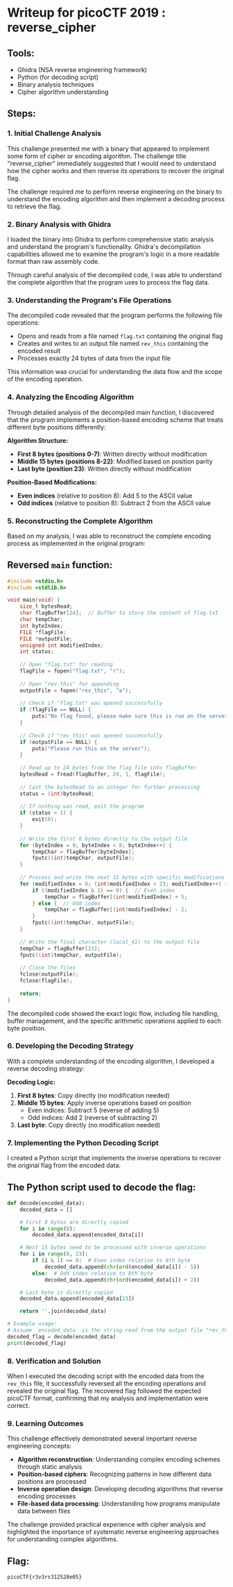 # Writeup for picoCTF 2019 : reverse_cipher

## Tools:
- Ghidra (NSA reverse engineering framework)
- Python (for decoding script)
- Binary analysis techniques
- Cipher algorithm understanding

## Steps:

### 1. Initial Challenge Analysis
This challenge presented me with a binary that appeared to implement some form of cipher or encoding algorithm. The challenge title "reverse_cipher" immediately suggested that I would need to understand how the cipher works and then reverse its operations to recover the original flag.

The challenge required me to perform reverse engineering on the binary to understand the encoding algorithm and then implement a decoding process to retrieve the flag.

### 2. Binary Analysis with Ghidra
I loaded the binary into Ghidra to perform comprehensive static analysis and understand the program's functionality. Ghidra's decompilation capabilities allowed me to examine the program's logic in a more readable format than raw assembly code.

Through careful analysis of the decompiled code, I was able to understand the complete algorithm that the program uses to process the flag data.

### 3. Understanding the Program's File Operations
The decompiled code revealed that the program performs the following file operations:
- Opens and reads from a file named `flag.txt` containing the original flag
- Creates and writes to an output file named `rev_this` containing the encoded result
- Processes exactly 24 bytes of data from the input file

This information was crucial for understanding the data flow and the scope of the encoding operation.

### 4. Analyzing the Encoding Algorithm
Through detailed analysis of the decompiled main function, I discovered that the program implements a position-based encoding scheme that treats different byte positions differently:

**Algorithm Structure:**
- **First 8 bytes (positions 0-7)**: Written directly without modification
- **Middle 15 bytes (positions 8-22)**: Modified based on position parity
- **Last byte (position 23)**: Written directly without modification

**Position-Based Modifications:**
- **Even indices** (relative to position 8): Add 5 to the ASCII value
- **Odd indices** (relative to position 8): Subtract 2 from the ASCII value

### 5. Reconstructing the Complete Algorithm
Based on my analysis, I was able to reconstruct the complete encoding process as implemented in the original program:

## Reversed `main` function:
```c
#include <stdio.h>
#include <stdlib.h>

void main(void) {
    size_t bytesRead;
    char flagBuffer[24];  // Buffer to store the content of flag.txt
    char tempChar;
    int byteIndex;
    FILE *flagFile;
    FILE *outputFile;
    unsigned int modifiedIndex;
    int status;
    
    // Open "flag.txt" for reading
    flagFile = fopen("flag.txt", "r");
    
    // Open "rev_this" for appending
    outputFile = fopen("rev_this", "a");
    
    // Check if "flag.txt" was opened successfully
    if (flagFile == NULL) {
        puts("No flag found, please make sure this is run on the server");
    }
    
    // Check if "rev_this" was opened successfully
    if (outputFile == NULL) {
        puts("Please run this on the server");
    }
    
    // Read up to 24 bytes from the flag file into flagBuffer
    bytesRead = fread(flagBuffer, 24, 1, flagFile);
    
    // Cast the bytesRead to an integer for further processing
    status = (int)bytesRead;
    
    // If nothing was read, exit the program
    if (status < 1) {
        exit(0);
    }
    
    // Write the first 8 bytes directly to the output file
    for (byteIndex = 0; byteIndex < 8; byteIndex++) {
        tempChar = flagBuffer[byteIndex];
        fputc((int)tempChar, outputFile);
    }
    
    // Process and write the next 15 bytes with specific modifications
    for (modifiedIndex = 8; (int)modifiedIndex < 23; modifiedIndex++) {
        if ((modifiedIndex & 1) == 0) {  // Even index
            tempChar = flagBuffer[(int)modifiedIndex] + 5;
        } else {  // Odd index
            tempChar = flagBuffer[(int)modifiedIndex] - 2;
        }
        fputc((int)tempChar, outputFile);
    }
    
    // Write the final character (local_41) to the output file
    tempChar = flagBuffer[23];
    fputc((int)tempChar, outputFile);
    
    // Close the files
    fclose(outputFile);
    fclose(flagFile);
    
    return;
}
```

The decompiled code showed the exact logic flow, including file handling, buffer management, and the specific arithmetic operations applied to each byte position.

### 6. Developing the Decoding Strategy
With a complete understanding of the encoding algorithm, I developed a reverse decoding strategy:

**Decoding Logic:**
1. **First 8 bytes**: Copy directly (no modification needed)
2. **Middle 15 bytes**: Apply inverse operations based on position
   - Even indices: Subtract 5 (reverse of adding 5)
   - Odd indices: Add 2 (reverse of subtracting 2)
3. **Last byte**: Copy directly (no modification needed)

### 7. Implementing the Python Decoding Script
I created a Python script that implements the inverse operations to recover the original flag from the encoded data:

## The Python script used to decode the flag:
```python
def decode(encoded_data):
    decoded_data = []

    # First 8 bytes are directly copied
    for i in range(8):
        decoded_data.append(encoded_data[i])

    # Next 15 bytes need to be processed with inverse operations
    for i in range(8, 23):
        if (i & 1) == 0:  # Even index relative to 8th byte
            decoded_data.append(chr(ord(encoded_data[i]) - 5))
        else:  # Odd index relative to 8th byte
            decoded_data.append(chr(ord(encoded_data[i]) + 2))

    # Last byte is directly copied
    decoded_data.append(encoded_data[23])

    return ''.join(decoded_data)

# Example usage:
# Assume `encoded_data` is the string read from the output file "rev_this"
decoded_flag = decode(encoded_data)
print(decoded_flag)
```

### 8. Verification and Solution
When I executed the decoding script with the encoded data from the `rev_this` file, it successfully reversed all the encoding operations and revealed the original flag. The recovered flag followed the expected picoCTF format, confirming that my analysis and implementation were correct.

### 9. Learning Outcomes
This challenge effectively demonstrated several important reverse engineering concepts:
- **Algorithm reconstruction**: Understanding complex encoding schemes through static analysis
- **Position-based ciphers**: Recognizing patterns in how different data positions are processed
- **Inverse operation design**: Developing decoding algorithms that reverse encoding processes
- **File-based data processing**: Understanding how programs manipulate data between files

The challenge provided practical experience with cipher analysis and highlighted the importance of systematic reverse engineering approaches for understanding complex algorithms.

## Flag:
```picoCTF{r3v3rs312528e05}```
